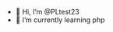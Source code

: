 - 👋 Hi, I’m @PLtest23
- 🌱 I’m currently learning php

<!---
PLtest23/PLtest23 is a ✨ special ✨ repository because its `README.md` (this file) appears on your GitHub profile.
You can click the Preview link to take a look at your changes.
--->
